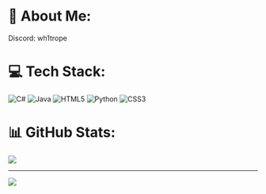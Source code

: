 # 💫 About Me:
Discord: wh1trope


# 💻 Tech Stack:
![C#](https://img.shields.io/badge/c%23-%23239120.svg?style=for-the-badge&logo=c-sharp&logoColor=white) ![Java](https://img.shields.io/badge/java-%23ED8B00.svg?style=for-the-badge&logo=java&logoColor=white) ![HTML5](https://img.shields.io/badge/html5-%23E34F26.svg?style=for-the-badge&logo=html5&logoColor=white) ![Python](https://img.shields.io/badge/python-3670A0?style=for-the-badge&logo=python&logoColor=ffdd54) ![CSS3](https://img.shields.io/badge/css3-%231572B6.svg?style=for-the-badge&logo=css3&logoColor=white)
# 📊 GitHub Stats:
![](https://github-readme-stats.vercel.app/api?username=wh1trope&theme=dark&hide_border=false&include_all_commits=true&count_private=false)<br/>

---
[![](https://visitcount.itsvg.in/api?id=wh1trope&icon=0&color=1)](https://visitcount.itsvg.in)

<!-- Proudly created with GPRM ( https://gprm.itsvg.in ) -->
